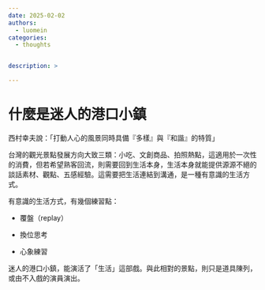 ```yaml
---
date: 2025-02-02
authors:
  - luomein
categories:
  - thoughts


description: >

---
```


# 什麼是迷人的港口小鎮

西村幸夫說：「打動人心的風景同時具備『多樣』與『和諧』的特質」

台灣的觀光景點發展方向大致三類：小吃、文創商品、拍照熱點，這適用於一次性的消費，但若希望熟客回流，則需要回到生活本身，生活本身就能提供源源不絕的談話素材、觀點、五感經驗。這需要把生活連結到溝通，是一種有意識的生活方式。

有意識的生活方式，有幾個練習點：

* 覆盤（replay）

* 換位思考

* 心象練習

迷人的港口小鎮，能演活了「生活」這部戲。與此相對的景點，則只是道具陳列，或由不入戲的演員演出。
